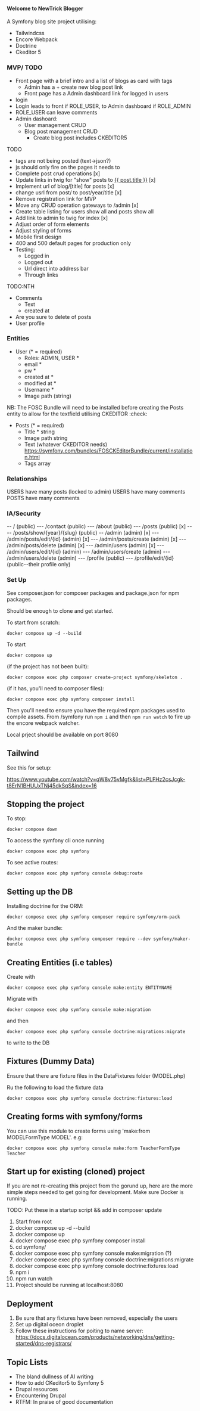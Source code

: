 #### Welcome to NewTrick Blogger ####

A Symfony blog site project utilising:

- Tailwindcss
- Encore Webpack
- Doctrine
- Ckeditor 5

### MVP/ TODO ###

- Front page with a brief intro and a list of blogs as card with tags
    - Admin has a + create new blog post link
    - Front page has a Admin dashboard link for logged in users
- login
- Login leads to front if ROLE_USER, to Admin dashboard if ROLE_ADMIN
- ROLE_USER can leave comments
- Admin dashoard:
    - User management CRUD
    - Blog post management CRUD
        - Create blog post includes CKEDITOR5

TODO
- tags are not being posted (text->json?)
- js should only fire on the pages it needs to
- Complete post crud operations  [x]
- Update links in twig for "show" posts  to <a href="{{ path('post', {'year': post.createdAt|date('Y'), 'slug': post.slug}) }}">{{ post.title }}</a> [x]
- Implement url of blog/[title] for posts [x]  
- change usrl from post/ to post/year/title [x]
- Remove registration link for MVP 
- Move any CRUD operation gateways to /admin [x]
- Create table listing for users show all and posts show all
- Add link to admin to twig for index [x]
- Adjust order of form elements
- Adjust styling of forms 
- Mobile first design
- 400 and 500 default pages for production only
- Testing: 
    - Logged in
    - Logged out
    - Url direct into address bar
    - Through links

TODO:NTH

- Comments
    - Text
    - created at
- Are you sure to delete of posts
- User profile

### Entities ###

- User (* = required)
    - Roles: ADMIN, USER * 
    - email *
    - pw *
    - created at *
    - modified at *
    - Username *
    - Image path (string)

NB: The FOSC Bundle will need to be installed before creating the Posts entity to allow for the textfield utilising CKEDITOR :check:

- Posts (* = required)
    - Title * string
    - Image path string
    - Text (whatever CKEDITOR needs) https://symfony.com/bundles/FOSCKEditorBundle/current/installation.html
    - Tags array



### Relationships ###

USERS have many posts (locked to admin)
USERS have many comments
POSTS have many comments

### IA/Security ###

-- / (public)
--- /contact (public)
--- /about (public) 
--- /posts (public) [x]
---- /posts/show/{year}/{slug} (public)
-- /admin (admin) [x]
--- /admin/posts/edit/{id} (admin) [x]
--- /admin/posts/create (admin) [x]
--- /admin/posts/delete (admin) [x]
--- /admin/users (admin) [x]
--- /admin/users/edit/{id} (admin) 
--- /admin/users/create (admin)
--- /admin/users/delete (admin)
--- /profile (public)
--- /profile/edit/{id} (public--their profile only)


### Set Up ###

See composer.json for composer packages and package.json for npm packages.

Should be enough to clone and get started. 

To start from scratch:

`docker compose up -d --build `

To start

`docker compose up`

(if the project has not been built):

`docker compose exec php composer create-project symfony/skeleton .`

(if it has, you'll need to composer files):

`docker compose exec php symfony composer install`

Then you'll need to ensure you have the  required npm packages used to compile assets. From /symfony run `npm i` and then `npm run watch` to fire up the encore webpack watcher.

Local prject should be available on port 8080

## Tailwind ##

See this for setup:

https://www.youtube.com/watch?v=qW8v75vMgfk&list=PLFHz2csJcgk-t8ErN1BHUUxTNj45dkSqS&index=16



## Stopping the project ##

To stop: 

`docker compose down`

To access the symfony cli once running

`docker compose exec php symfony`

To see active routes:

`docker compose exec php symfony console debug:route`

## Setting up the DB ##

Installing doctrine for the ORM:

`docker compose exec php symfony composer require symfony/orm-pack`

And the maker bundle:

`docker compose exec php symfony composer require --dev symfony/maker-bundle`

## Creating Entities (i.e tables) ##

Create with 

`docker compose exec php symfony console make:entity ENTITYNAME`

Migrate with 

`docker compose exec php symfony console make:migration`

and then 

`docker compose exec php symfony console doctrine:migrations:migrate`

to write to the DB

## Fixtures (Dummy Data) ##

Ensure that there are fixture files in the DataFixtures folder (MODEL.php)

Ru the following to load the fixture data

`docker compose exec php symfony console doctrine:fixtures:load`

## Creating forms with symfony/forms ##

You can use this module to create forms using 'make:from MODELFormType MODEL'. e.g:

`docker compose exec php symfony console make:form TeacherFormType Teacher`


## Start up for existing (cloned) project ##

If you are not re-creating this project from the gorund up, here are the more simple steps needed to get going for development. Make sure Docker is running.

TODO: Put these in a startup script
&& add in composer update

1. Start from root
2. docker compose up -d --build 
3. docker compose up
4. docker compose exec php symfony composer install
5. cd symfony/
6. docker compose exec php symfony console make:migration  (?)
7. docker compose exec php symfony console doctrine:migrations:migrate
8. docker compose exec php symfony console doctrine:fixtures:load
9. npm i
10. npm run watch
11. Project should be running at localhost:8080

## Deployment ##

1. Be sure that any fixtures have been removed, especially the users 
2. Set up digital oceon droplet
3. Follow these instructions for poiting to name server: https://docs.digitalocean.com/products/networking/dns/getting-started/dns-registrars/

## Topic Lists ##

- The bland dullness of AI writing
- How to add CKeditor5 to Symfony 5
- Drupal resources
- Encountering Drupal
- RTFM: In praise of good documentation